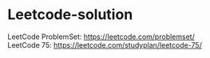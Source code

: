# Leetcode-solution
LeetCode ProblemSet:  https://leetcode.com/problemset/  
LeetCode 75: https://leetcode.com/studyplan/leetcode-75/  
